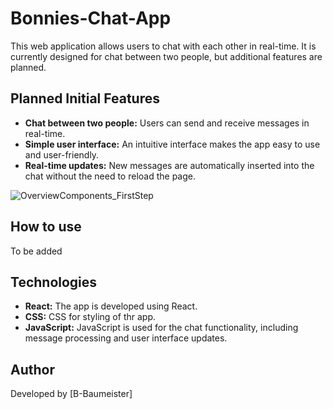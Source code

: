 # Bonnies-Chat-App

This web application allows users to chat with each other in real-time. It is currently designed for chat between two people, but additional features are planned.

## Planned Initial Features

- **Chat between two people:** Users can send and receive messages in real-time.
- **Simple user interface:** An intuitive interface makes the app easy to use and user-friendly.
- **Real-time updates:** New messages are automatically inserted into the chat without the need to reload the page.

![OverviewComponents_FirstStep](https://github.com/B-Baumeister/Bonnies-Chat-App/assets/128323709/0fcb83f9-87d0-49c8-a23e-f55e1cb98c88)

## How to use

To be added

## Technologies

- **React:** The app is developed using React.
- **CSS:** CSS for styling of thr app.
- **JavaScript:**  JavaScript is used for the chat functionality, including message processing and user interface updates.

## Author

Developed by [B-Baumeister]

